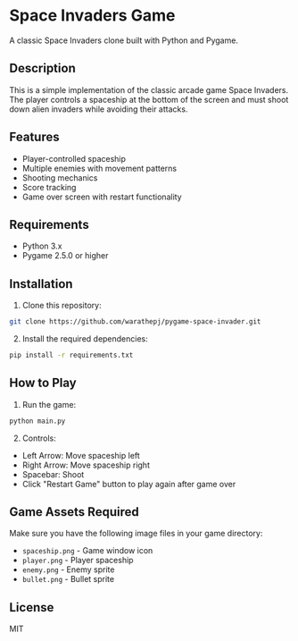 # Space Invaders Game

A classic Space Invaders clone built with Python and Pygame.

## Description

This is a simple implementation of the classic arcade game Space Invaders. The player controls a spaceship at the bottom of the screen and must shoot down alien invaders while avoiding their attacks.

## Features

- Player-controlled spaceship
- Multiple enemies with movement patterns
- Shooting mechanics
- Score tracking
- Game over screen with restart functionality

## Requirements

- Python 3.x
- Pygame 2.5.0 or higher

## Installation

1. Clone this repository:

```bash
git clone https://github.com/warathepj/pygame-space-invader.git
```

2. Install the required dependencies:

```bash
pip install -r requirements.txt
```

## How to Play

1. Run the game:

```bash
python main.py
```

2. Controls:

- Left Arrow: Move spaceship left
- Right Arrow: Move spaceship right
- Spacebar: Shoot
- Click "Restart Game" button to play again after game over

## Game Assets Required

Make sure you have the following image files in your game directory:

- `spaceship.png` - Game window icon
- `player.png` - Player spaceship
- `enemy.png` - Enemy sprite
- `bullet.png` - Bullet sprite

## License

MIT
